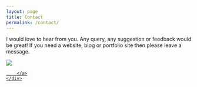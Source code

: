 ```yaml
---
layout: page
title: Contact
permalink: /contact/
---
```



I would love to hear from you. Any query, any suggestion or feedback would be great! If you need a website, blog or portfolio site then please leave a message.


<body>
    <div class="recuadro">
        <a href="mailto:tu_correo@ejemplo.com" class="correo-enlace">
            <img src="https://icons8.com/icon/47751/at-sign" class="correo-logo" />
            
        </a>
    </div>
</body>